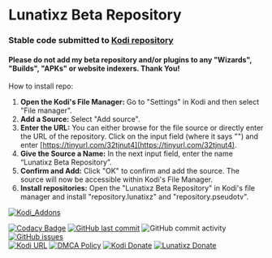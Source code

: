 # Lunatixz Beta Repository 
### Stable code submitted to [Kodi repository](https://kodi.tv/addons/omega/author/lunatixz/)
#### Please do not add my beta repository and/or plugins to any "Wizards", "Builds", "APKs" or website indexers. Thank You!

How to install repo:
1.  **Open the Kodi's File Manager:** Go to "Settings" in Kodi and then select "File manager".
2.  **Add a Source:** Select "Add source".
3.  **Enter the URL:** You can either browse for the file source or directly enter the URL of the repository. Click on the input field (where it says "") and enter [https://tinyurl.com/32tjnut4](https://tinyurl.com/32tjnut4).
4.  **Give the Source a Name:** In the next input field, enter the name “Lunatixz Beta Repository”.
5.  **Confirm and Add:** Click "OK" to confirm and add the source. The source will now be accessible within Kodi's File Manager.
6.  **Install repositories:** Open the "Lunatixz Beta Repository" in Kodi's file manager and install "repository.lunatixz" and "repository.pseudotv".

[![Kodi_Addons](https://opengraph.githubassets.com/7450386dc22ea354bbc4e0f311ec3757e2c520f02cc46deccaba3354e9b50d87/Lunatixz/KODI_Addons)](https://opengraph.githubassets.com/7450386dc22ea354bbc4e0f311ec3757e2c520f02cc46deccaba3354e9b50d87/Lunatixz/KODI_Addons)

[![Codacy Badge](https://img.shields.io/codacy/grade/efcc007bd689449f8cf89569ac6a311b.svg?style=flat-square)](https://www.codacy.com/app/Lunatixz/KODI_Addon/dashboard)
[![GitHub last commit](https://img.shields.io/github/last-commit/Lunatixz/KODI_Addons.svg?style=flat-square)](https://github.com/Lunatixz/KODI_Addons/commits/master)
![GitHub commit activity](https://img.shields.io/github/commit-activity/m/Lunatixz/KODI_Addons.svg?color=red&style=flat-square)
[![GitHub issues](https://img.shields.io/github/issues/Lunatixz/KODI_Addons.svg?style=flat-square)](https://github.com/Lunatixz/KODI_Addons/issues)  
[![Kodi URL](https://img.shields.io/badge/Supports-Kodi%2022-blue.svg?style=flat-square)](https://kodi.tv/download)
[![DMCA Policy](https://img.shields.io/badge/DMCA-Policy-lightgrey.svg?style=flat-square)](https://github.com/Lunatixz/KODI_Addons/raw/master/DMCA.md)
[![Kodi Donate](https://img.shields.io/badge/Donate-Kodi-blue.svg?style=flat-square)](https://kodi.tv/contribute/donate)
[![Lunatixz Donate](https://img.shields.io/badge/Coffee%20for-Lunatixz-blue.svg?style=flat-square)](https://www.buymeacoffee.com/Lunatixz)



